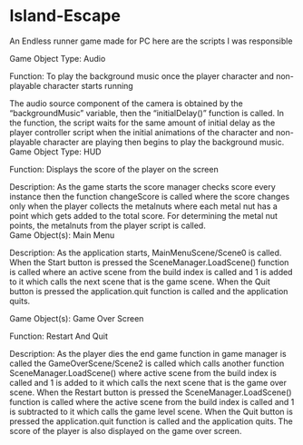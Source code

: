 # Island-Escape
An Endless runner game made for PC
here are the scripts I was responsible

Game Object Type: Audio

Function: To play the background music once the player character and non-playable character starts running

The audio source component of the camera is obtained by the “backgroundMusic” variable, then the “initialDelay()” function is called. In the function, the script waits for the same amount of initial delay as the player controller script when the initial animations of the character and non-playable character are playing then begins to play the background music.
Game Object Type: HUD

Function: Displays the score of the player on the screen

Description: 
As the game starts the score manager checks score every instance then the function changeScore is called where the score changes only when the player collects the metalnuts where each metal nut has a point which gets added to the total score. For determining the metal nut points, the metalnuts from the player script is called.  
Game Object(s): Main Menu

Description: 
As the application starts, MainMenuScene/Scene0 is called. When the Start button is pressed the SceneManager.LoadScene() function is called where an active scene from the build index is called and 1 is added to it which calls the next scene that is the game scene. When the Quit button is pressed the application.quit function is called and the application quits.

Game Object(s): Game Over Screen

Function: Restart And Quit

Description: 
As the player dies the end game function in game manager is called the GameOverScene/Scene2 is called which calls another function SceneManager.LoadScene() where active scene from the build index is called and 1 is added to it which calls the next scene that is the game over scene. When the Restart button is pressed the SceneManager.LoadScene() function is called where the active scene from the build index is called and 1 is subtracted to it which calls the game level scene. When the Quit button is pressed the application.quit function is called and the application quits. The score of the player is also displayed on the game over screen.

